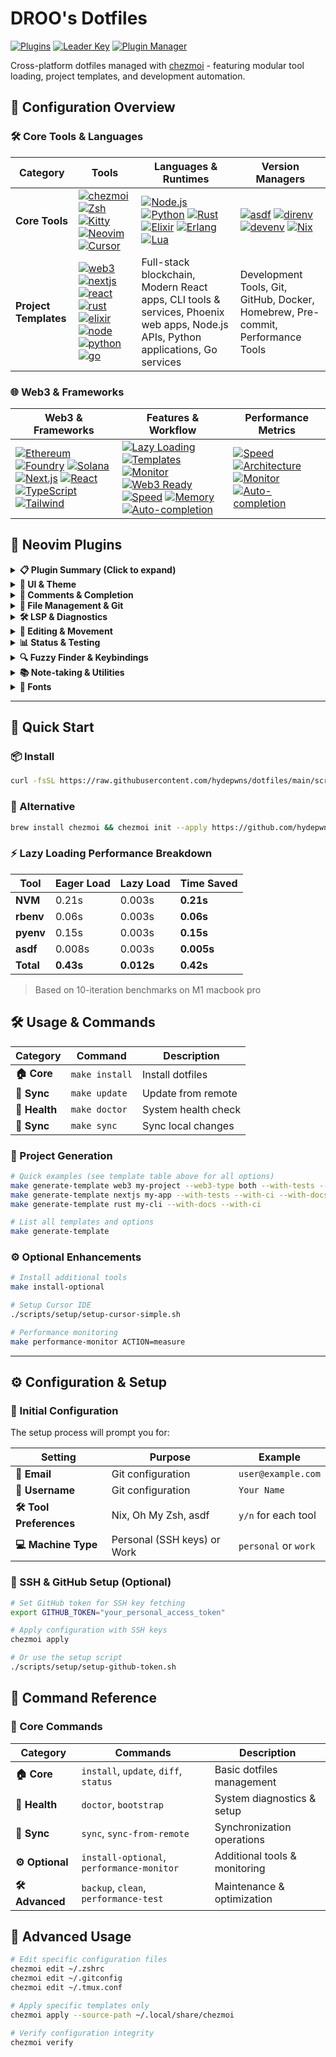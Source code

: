 # DROO's Dotfiles

[![Plugins](https://dotfyle.com/Hydepwns/dotfiles-config-nvim/badges/plugins?style=flat)](https://dotfyle.com/Hydepwns/dotfiles-config-nvim)
[![Leader Key](https://dotfyle.com/Hydepwns/dotfiles-config-nvim/badges/leaderkey?style=flat)](https://dotfyle.com/Hydepwns/dotfiles-config-nvim)
[![Plugin Manager](https://dotfyle.com/Hydepwns/dotfiles-config-nvim/badges/plugin-manager?style=flat)](https://dotfyle.com/Hydepwns/dotfiles-config-nvim)

Cross-platform dotfiles managed with [chezmoi](https://www.chezmoi.io/) - featuring modular tool loading, project templates, and development automation.

## 🚀 Configuration Overview

### 🛠️ Core Tools & Languages

| Category | Tools | Languages & Runtimes | Version Managers |
|----------|-------|---------------------|------------------|
| **Core Tools** | [![chezmoi](https://img.shields.io/badge/chezmoi-Latest-007ACC?style=for-the-badge&logo=chezmoi&logoColor=white)](https://www.chezmoi.io/) [![Zsh](https://img.shields.io/badge/Zsh-5.9-1A472A?style=for-the-badge&logo=gnu-bash&logoColor=white)](https://www.zsh.org/) [![Kitty](https://img.shields.io/badge/Kitty-0.30.1-000000?style=for-the-badge&logo=kitty&logoColor=white)](https://sw.kovidgoyal.net/kitty/) [![Neovim](https://img.shields.io/badge/Neovim-0.10.0-57A143?style=for-the-badge&logo=neovim&logoColor=white)](https://neovim.io/) [![Cursor](https://img.shields.io/badge/Cursor-0.1.0-000000?style=for-the-badge&logo=cursor&logoColor=white)](https://cursor.sh/) | [![Node.js](https://img.shields.io/badge/Node.js-23.4.0-339933?style=for-the-badge&logo=node.js&logoColor=white)](https://nodejs.org/) [![Python](https://img.shields.io/badge/Python-3.10.13-3776AB?style=for-the-badge&logo=python&logoColor=white)](https://www.python.org/) [![Rust](https://img.shields.io/badge/Rust-1.88.0-000000?style=for-the-badge&logo=rust&logoColor=white)](https://www.rust-lang.org/) [![Elixir](https://img.shields.io/badge/Elixir-1.18.3-4B275F?style=for-the-badge&logo=elixir&logoColor=white)](https://elixir-lang.org/) [![Erlang](https://img.shields.io/badge/Erlang-26.2.4-A90533?style=for-the-badge&logo=erlang&logoColor=white)](https://www.erlang.org/) [![Lua](https://img.shields.io/badge/Lua-5.4.8-000080?style=for-the-badge&logo=lua&logoColor=white)](https://www.lua.org/) | [![asdf](https://img.shields.io/badge/asdf-0.13.1-FF6B6B?style=for-the-badge&logo=asdf&logoColor=white)](https://asdf-vm.com/) [![direnv](https://img.shields.io/badge/direnv-2.32.3-FFD93D?style=for-the-badge&logo=direnv&logoColor=black)](https://direnv.net/) [![devenv](https://img.shields.io/badge/devenv-0.10.0-5277C3?style=for-the-badge&logo=nixos&logoColor=white)](https://devenv.sh/) [![Nix](https://img.shields.io/badge/Nix-2.18.0-5277C3?style=for-the-badge&logo=nixos&logoColor=white)](https://nixos.org/) |
| **Project Templates** | [![web3](https://img.shields.io/badge/web3-⛓️-FF6B35?style=for-the-badge&logo=ethereum&logoColor=white)](https://github.com/Hydepwns/dotfiles/tree/main/scripts/templates) [![nextjs](https://img.shields.io/badge/Next.js-⚛️-000000?style=for-the-badge&logo=next.js&logoColor=white)](https://nextjs.org/) [![react](https://img.shields.io/badge/React-⚛️-61DAFB?style=for-the-badge&logo=react&logoColor=black)](https://reactjs.org/) [![rust](https://img.shields.io/badge/Rust-🦀-000000?style=for-the-badge&logo=rust&logoColor=white)](https://www.rust-lang.org/) [![elixir](https://img.shields.io/badge/Elixir-💜-4B275F?style=for-the-badge&logo=elixir&logoColor=white)](https://elixir-lang.org/) [![node](https://img.shields.io/badge/Node.js-🟢-339933?style=for-the-badge&logo=node.js&logoColor=white)](https://nodejs.org/) [![python](https://img.shields.io/badge/Python-🐍-3776AB?style=for-the-badge&logo=python&logoColor=white)](https://www.python.org/) [![go](https://img.shields.io/badge/Go-🔵-00ADD8?style=for-the-badge&logo=go&logoColor=white)](https://golang.org/) | Full-stack blockchain, Modern React apps, CLI tools & services, Phoenix web apps, Node.js APIs, Python applications, Go services | Development Tools, Git, GitHub, Docker, Homebrew, Pre-commit, Performance Tools |

### 🌐 Web3 & Frameworks

| Web3 & Frameworks | Features & Workflow | Performance Metrics |
|-------------------|-------------------|-------------------|
| [![Ethereum](https://img.shields.io/badge/Ethereum-⚡-3C3C3D?style=for-the-badge&logo=ethereum&logoColor=white)](https://ethereum.org/) [![Foundry](https://img.shields.io/badge/Foundry-🔨-FF6B35?style=for-the-badge&logo=foundry&logoColor=white)](https://getfoundry.sh/) [![Solana](https://img.shields.io/badge/Solana-🟣-9945FF?style=for-the-badge&logo=solana&logoColor=white)](https://solana.com/) [![Next.js](https://img.shields.io/badge/Next.js-⚛️-000000?style=for-the-badge&logo=next.js&logoColor=white)](https://nextjs.org/) [![React](https://img.shields.io/badge/React-⚛️-61DAFB?style=for-the-badge&logo=react&logoColor=black)](https://reactjs.org/) [![TypeScript](https://img.shields.io/badge/TypeScript-🔷-3178C6?style=for-the-badge&logo=typescript&logoColor=white)](https://www.typescriptlang.org/) [![Tailwind](https://img.shields.io/badge/Tailwind-🎨-06B6D4?style=for-the-badge&logo=tailwind-css&logoColor=white)](https://tailwindcss.com/) | [![Lazy Loading](https://img.shields.io/badge/Lazy%20Loading-⚡-00D4AA?style=for-the-badge&logo=speedtest&logoColor=white)](https://github.com/Hydepwns/dotfiles/tree/main/home/dot_zsh/core) [![Templates](https://img.shields.io/badge/8%20Template%20Types-📋-FF6B6B?style=for-the-badge&logo=template&logoColor=white)](https://github.com/Hydepwns/dotfiles/tree/main/scripts/templates) [![Monitor](https://img.shields.io/badge/Performance%20Monitor-📊-FF9A56?style=for-the-badge&logo=grafana&logoColor=white)](https://github.com/Hydepwns/dotfiles/tree/main/scripts/utils) [![Web3 Ready](https://img.shields.io/badge/Web3%20Ready-⛓️-9945FF?style=for-the-badge&logo=ethereum&logoColor=white)](https://github.com/Hydepwns/dotfiles/tree/main/scripts/templates) [![Speed](https://img.shields.io/badge/0.9s%20Saved%20per%20Shell-🚀-00D4AA?style=for-the-badge&logo=speedtest&logoColor=white)](https://github.com/Hydepwns/dotfiles/tree/main/home/dot_zsh/core) [![Memory](https://img.shields.io/badge/Memory%20Optimized-💾-4F46E5?style=for-the-badge&logo=memory&logoColor=white)](https://github.com/Hydepwns/dotfiles/tree/main/home/dot_zsh/core) [![Auto-completion](https://img.shields.io/badge/Auto--completion-🎯-10B981?style=for-the-badge&logo=autocomplete&logoColor=white)](https://github.com/Hydepwns/dotfiles/tree/main/config/nvim) | [![Speed](https://img.shields.io/badge/0.9s%20Saved%20per%20Shell-🚀-00D4AA?style=for-the-badge&logo=speedtest&logoColor=white)](https://github.com/Hydepwns/dotfiles/tree/main/home/dot_zsh/core) [![Architecture](https://img.shields.io/badge/Modular%20Architecture-🧩-8B5CF6?style=for-the-badge&logo=architecture&logoColor=white)](https://github.com/Hydepwns/dotfiles/tree/main/home/dot_zsh) [![Monitor](https://img.shields.io/badge/Performance%20Monitor-📊-FF9A56?style=for-the-badge&logo=grafana&logoColor=white)](https://github.com/Hydepwns/dotfiles/tree/main/scripts/utils) [![Auto-completion](https://img.shields.io/badge/Auto--completion-🎯-10B981?style=for-the-badge&logo=autocomplete&logoColor=white)](https://github.com/Hydepwns/dotfiles/tree/main/config/nvim) |

## 🔗 Neovim Plugins

<details>
<summary><strong>📋 Plugin Summary (Click to expand)</strong></summary>

| Category | Plugin Count | Key Plugins |
|----------|-------------|-------------|
| **🎨 UI & Theme** | 3 | twilight.nvim, mini.hipatterns, synthwave84.nvim |
| **💬 Comments & Completion** | 5 | nvim-cmp, LuaSnip, Comment.nvim, todo-comments.nvim |
| **📁 File Management & Git** | 4 | mini.files, nvim-tree.lua, gitsigns.nvim, mini.diff |
| **🛠️ LSP & Diagnostics** | 3 | nvim-lspconfig, mason.nvim, trouble.nvim |
| **📝 Editing & Movement** | 5 | mini.pairs, mini.surround, mini.ai, mini.move, mini.operators |
| **📊 Status & Testing** | 5 | mini.statusline, lualine.nvim, mini.tabline, neotest |
| **🔍 Fuzzy Finder & Keybindings** | 4 | telescope.nvim, mini.visits, which-key.nvim, flash.nvim |
| **📚 Note-taking & Utilities** | 6 | orgmode, neorg, mini.nvim, noice.nvim, nvim-notify, dressing.nvim |
| **🎨 Fonts** | 1 | mona.nvim |
| **📊 Total** | **36 plugins** | Optimized for performance & productivity |

</details>

<details>
<summary><strong>🎨 UI & Theme</strong></summary>

| Plugin | Description |
|--------|-------------|
| [![twilight.nvim](https://img.shields.io/badge/twilight.nvim-🌙-8B5CF6?style=for-the-badge&logo=neovim&logoColor=white)](https://github.com/folke/twilight.nvim) [![mini.hipatterns](https://img.shields.io/badge/mini.hipatterns-🎨-3B82F6?style=for-the-badge&logo=neovim&logoColor=white)](https://github.com/echasnovski/mini.hipatterns) [![synthwave84.nvim](https://img.shields.io/badge/synthwave84.nvim-🌆-FF6B35?style=for-the-badge&logo=neovim&logoColor=white)](https://github.com/rigellute/synthwave84.nvim) | Focus mode, pattern highlighting, retro theme |

</details>

<details>
<summary><strong>💬 Comments & Completion</strong></summary>

| Category | Plugins |
|----------|---------|
| **Comments** | [![Comment.nvim](https://img.shields.io/badge/Comment.nvim-💬-3B82F6?style=for-the-badge&logo=neovim&logoColor=white)](https://github.com/numToStr/Comment.nvim) [![todo-comments.nvim](https://img.shields.io/badge/todo--comments.nvim-✅-10B981?style=for-the-badge&logo=neovim&logoColor=white)](https://github.com/folke/todo-comments.nvim) [![ts-context-commentstring](https://img.shields.io/badge/ts--context--commentstring-💬-3B82F6?style=for-the-badge&logo=neovim&logoColor=white)](https://github.com/joosepalviste/nvim-ts-context-commentstring) |
| **Completion** | [![nvim-cmp](https://img.shields.io/badge/nvim--cmp-⚡-F59E0B?style=for-the-badge&logo=neovim&logoColor=white)](https://github.com/hrsh7th/nvim-cmp) [![LuaSnip](https://img.shields.io/badge/LuaSnip-📝-10B981?style=for-the-badge&logo=neovim&logoColor=white)](https://github.com/L3MON4D3/LuaSnip) [![friendly-snippets](https://img.shields.io/badge/friendly--snippets-🧩-8B5CF6?style=for-the-badge&logo=neovim&logoColor=white)](https://github.com/rafamadriz/friendly-snippets) |

</details>

<details>
<summary><strong>📁 File Management & Git</strong></summary>

| Category | Plugins |
|----------|---------|
| **File Explorer** | [![mini.files](https://img.shields.io/badge/mini.files-📂-3B82F6?style=for-the-badge&logo=neovim&logoColor=white)](https://github.com/echasnovski/mini.files) [![nvim-tree.lua](https://img.shields.io/badge/nvim--tree.lua-🌳-10B981?style=for-the-badge&logo=neovim&logoColor=white)](https://github.com/nvim-tree/nvim-tree.lua) |
| **Git Integration** | [![gitsigns.nvim](https://img.shields.io/badge/gitsigns.nvim-🐙-FF6B35?style=for-the-badge&logo=git&logoColor=white)](https://github.com/lewis6991/gitsigns.nvim) [![mini.diff](https://img.shields.io/badge/mini.diff-📊-3B82F6?style=for-the-badge&logo=neovim&logoColor=white)](https://github.com/echasnovski/mini.diff) |

</details>

<details>
<summary><strong>🛠️ LSP & Diagnostics</strong></summary>

| Category | Plugins |
|----------|---------|
| **LSP** | [![nvim-lspconfig](https://img.shields.io/badge/nvim--lspconfig-🔧-3B82F6?style=for-the-badge&logo=neovim&logoColor=white)](https://github.com/neovim/nvim-lspconfig) [![mason.nvim](https://img.shields.io/badge/mason.nvim-🛠️-FF6B35?style=for-the-badge&logo=neovim&logoColor=white)](https://github.com/williamboman/mason.nvim) |
| **Diagnostics** | [![trouble.nvim](https://img.shields.io/badge/trouble.nvim-⚠️-F59E0B?style=for-the-badge&logo=neovim&logoColor=white)](https://github.com/folke/trouble.nvim) |

</details>

<details>
<summary><strong>📝 Editing & Movement</strong></summary>

| Category | Plugins |
|----------|---------|
| **Editing** | [![mini.pairs](https://img.shields.io/badge/mini.pairs-🔗-3B82F6?style=for-the-badge&logo=neovim&logoColor=white)](https://github.com/echasnovski/mini.pairs) [![mini.surround](https://img.shields.io/badge/mini.surround-🔄-10B981?style=for-the-badge&logo=neovim&logoColor=white)](https://github.com/echasnovski/mini.surround) [![mini.ai](https://img.shields.io/badge/mini.ai-🤖-8B5CF6?style=for-the-badge&logo=neovim&logoColor=white)](https://github.com/echasnovski/mini.ai) |
| **Movement** | [![mini.move](https://img.shields.io/badge/mini.move-➡️-3B82F6?style=for-the-badge&logo=neovim&logoColor=white)](https://github.com/echasnovski/mini.move) [![mini.operators](https://img.shields.io/badge/mini.operators-⚙️-6B7280?style=for-the-badge&logo=neovim&logoColor=white)](https://github.com/echasnovski/mini.operators) |

</details>

<details>
<summary><strong>📊 Status & Testing</strong></summary>

| Category | Plugins |
|----------|---------|
| **Status/Tabs** | [![mini.statusline](https://img.shields.io/badge/mini.statusline-📊-3B82F6?style=for-the-badge&logo=neovim&logoColor=white)](https://github.com/echasnovski/mini.statusline) [![lualine.nvim](https://img.shields.io/badge/lualine.nvim-📊-10B981?style=for-the-badge&logo=neovim&logoColor=white)](https://github.com/nvim-lualine/lualine.nvim) [![mini.tabline](https://img.shields.io/badge/mini.tabline-📊-3B82F6?style=for-the-badge&logo=neovim&logoColor=white)](https://github.com/echasnovski/mini.tabline) |
| **Testing** | [![neotest](https://img.shields.io/badge/neotest-🧪-10B981?style=for-the-badge&logo=neovim&logoColor=white)](https://github.com/nvim-neotest/neotest) [![neotest-*](https://img.shields.io/badge/neotest--*-🧪-10B981?style=for-the-badge&logo=neovim&logoColor=white)](https://github.com/nvim-neotest/neotest) |

</details>

<details>
<summary><strong>🔍 Fuzzy Finder & Keybindings</strong></summary>

| Category | Plugins |
|----------|---------|
| **Fuzzy Finder** | [![telescope.nvim](https://img.shields.io/badge/telescope.nvim-🔭-3B82F6?style=for-the-badge&logo=neovim&logoColor=white)](https://github.com/nvim-telescope/telescope.nvim) [![mini.visits](https://img.shields.io/badge/mini.visits-📍-10B981?style=for-the-badge&logo=neovim&logoColor=white)](https://github.com/echasnovski/mini.visits) [![mini.extra](https://img.shields.io/badge/mini.extra-🔍-FF6B35?style=for-the-badge&logo=neovim&logoColor=white)](https://github.com/echasnovski/mini.extra) |
| **Keybindings** | [![which-key.nvim](https://img.shields.io/badge/which--key.nvim-⌨️-8B5CF6?style=for-the-badge&logo=neovim&logoColor=white)](https://github.com/folke/which-key.nvim) [![flash.nvim](https://img.shields.io/badge/flash.nvim-⚡-F59E0B?style=for-the-badge&logo=neovim&logoColor=white)](https://github.com/folke/flash.nvim) |

</details>

<details>
<summary><strong>📚 Note-taking & Utilities</strong></summary>

| Category | Plugins |
|----------|---------|
| **Note-taking** | [![orgmode](https://img.shields.io/badge/orgmode-📖-10B981?style=for-the-badge&logo=neovim&logoColor=white)](https://github.com/nvim-orgmode/orgmode) [![neorg](https://img.shields.io/badge/neorg-📚-3B82F6?style=for-the-badge&logo=neovim&logoColor=white)](https://github.com/nvim-neorg/neorg) |
| **Utilities** | [![mini.nvim](https://img.shields.io/badge/mini.nvim-🧩-8B5CF6?style=for-the-badge&logo=neovim&logoColor=white)](https://github.com/echasnovski/mini.nvim) [![noice.nvim](https://img.shields.io/badge/noice.nvim-🔊-FF6B35?style=for-the-badge&logo=neovim&logoColor=white)](https://github.com/folke/noice.nvim) [![nvim-notify](https://img.shields.io/badge/nvim--notify-🔔-F59E0B?style=for-the-badge&logo=neovim&logoColor=white)](https://github.com/rcarriga/nvim-notify) [![dressing.nvim](https://img.shields.io/badge/dressing.nvim-🎛️-3B82F6?style=for-the-badge&logo=neovim&logoColor=white)](https://github.com/stevearc/dressing.nvim) |

</details>

<details>
<summary><strong>🎨 Fonts</strong></summary>

| Plugin | Description |
|--------|-------------|
| [![mona.nvim](https://img.shields.io/badge/mona.nvim-🎨-8B5CF6?style=for-the-badge&logo=neovim&logoColor=white)](https://github.com/monaqa/mona.nvim) | Custom font support |

</details>

---

## 🚀 Quick Start

### 📦 Install

```bash
curl -fsSL https://raw.githubusercontent.com/hydepwns/dotfiles/main/scripts/setup/quick-setup.sh | bash
```

### 🔄 Alternative

```bash
brew install chezmoi && chezmoi init --apply https://github.com/hydepwns/dotfiles.git
```

### ⚡ Lazy Loading Performance Breakdown

| Tool | Eager Load | Lazy Load | Time Saved |
|------|------------|-----------|------------|
| **NVM** | 0.21s | 0.003s | **0.21s** |
| **rbenv** | 0.06s | 0.003s | **0.06s** |
| **pyenv** | 0.15s | 0.003s | **0.15s** |
| **asdf** | 0.008s | 0.003s | **0.005s** |
| **Total** | **0.43s** | **0.012s** | **0.42s** |

> Based on 10-iteration benchmarks on M1 macbook pro

## 🛠️ Usage & Commands

| Category | Command | Description |
|----------|---------|-------------|
| **🏠 Core** | `make install` | Install dotfiles |
| **🔄 Sync** | `make update` | Update from remote |
| **🏥 Health** | `make doctor` | System health check |
| **📡 Sync** | `make sync` | Sync local changes |

### 🎨 Project Generation

```bash
# Quick examples (see template table above for all options)
make generate-template web3 my-project --web3-type both --with-tests --with-ci
make generate-template nextjs my-app --with-tests --with-ci --with-docs
make generate-template rust my-cli --with-docs --with-ci

# List all templates and options
make generate-template
```

### ⚙️ Optional Enhancements

```bash
# Install additional tools
make install-optional

# Setup Cursor IDE
./scripts/setup/setup-cursor-simple.sh

# Performance monitoring
make performance-monitor ACTION=measure
```

---

## ⚙️ Configuration & Setup

### 🎯 Initial Configuration

The setup process will prompt you for:

| Setting | Purpose | Example |
|---------|---------|---------|
| **📧 Email** | Git configuration | `user@example.com` |
| **👤 Username** | Git configuration | `Your Name` |
| **🛠️ Tool Preferences** | Nix, Oh My Zsh, asdf | `y/n` for each tool |
| **💻 Machine Type** | Personal (SSH keys) or Work | `personal` or `work` |

### 🔑 SSH & GitHub Setup (Optional)

```bash
# Set GitHub token for SSH key fetching
export GITHUB_TOKEN="your_personal_access_token"

# Apply configuration with SSH keys
chezmoi apply

# Or use the setup script
./scripts/setup/setup-github-token.sh
```

## 🔧 Command Reference

### 🎯 Core Commands

| Category | Commands | Description |
|----------|----------|-------------|
| **🏠 Core** | `install`, `update`, `diff`, `status` | Basic dotfiles management |
| **🏥 Health** | `doctor`, `bootstrap` | System diagnostics & setup |
| **📡 Sync** | `sync`, `sync-from-remote` | Synchronization operations |
| **⚙️ Optional** | `install-optional`, `performance-monitor` | Additional tools & monitoring |
| **🛠️ Advanced** | `backup`, `clean`, `performance-test` | Maintenance & optimization |

## 🚀 Advanced Usage

```bash
# Edit specific configuration files
chezmoi edit ~/.zshrc
chezmoi edit ~/.gitconfig
chezmoi edit ~/.tmux.conf

# Apply specific templates only
chezmoi apply --source-path ~/.local/share/chezmoi

# Verify configuration integrity
chezmoi verify
```
